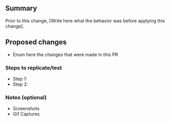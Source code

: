 ## Summary
Prior to this change, [Write here what the behavior was before applying this change].

## Proposed changes
- Enum here the changes that were made in this PR

### Steps to replicate/test
- Step 1:
- Step 2:

### Notes (optional)
- Screenshots
- Gif Captures
